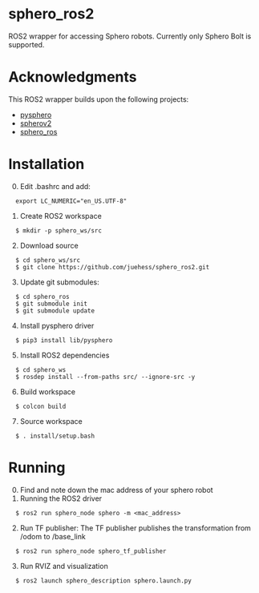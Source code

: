 # sphero_ros2
ROS2 wrapper for accessing Sphero robots. Currently only Sphero Bolt is supported.

# Acknowledgments
This ROS2 wrapper builds upon the following projects:

- [pysphero](https://github.com/EnotYoyo/pysphero/tree/master/pysphero)
- [spherov2](https://github.com/artificial-intelligence-class/spherov2.py)
- [sphero_ros](https://github.com/mmwise/sphero_ros)

# Installation
0. Edit .bashrc and add:
```
  export LC_NUMERIC="en_US.UTF-8"
``` 

1. Create ROS2 workspace
```
  $ mkdir -p sphero_ws/src
``` 

2. Download source
```
  $ cd sphero_ws/src
  $ git clone https://github.com/juehess/sphero_ros2.git
```
3. Update git submodules:
```
  $ cd sphero_ros
  $ git submodule init
  $ git submodule update
```
4. Install pysphero driver
```
  $ pip3 install lib/pysphero
```
5. Install ROS2 dependencies
```
  $ cd sphero_ws
  $ rosdep install --from-paths src/ --ignore-src -y
```
6. Build workspace
```
  $ colcon build
```
7. Source workspace
```
  $ . install/setup.bash
```

# Running
0. Find and note down the mac address of your sphero robot
1. Running the ROS2 driver
```
  $ ros2 run sphero_node sphero -m <mac_address>
```
2. Run TF publisher:
The TF publisher publishes the transformation from /odom to /base_link
```
  $ ros2 run sphero_node sphero_tf_publisher
```
3. Run RVIZ and visualization
```
  $ ros2 launch sphero_description sphero.launch.py
```
